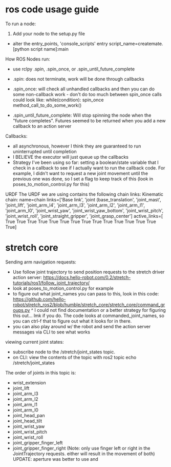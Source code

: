 # ros code usage guide

To run a node:
1. Add your node to the setup.py file
  - alter the entry_points, 'console_scripts' entry
    script_name=createmate.[python script name]:main

How ROS Nodes run:
- use rclpy .spin, .spin_once, or .spin_until_future_complete

- .spin: does not terminate, work will be done through callbacks
- .spin_once: will check all unhandled callbacks and then you can do some non-callback work
      - don't do too much between spin_once calls
      could look like:
        while(condition):
          spin_once
          method_call_to_do_some_work()

- .spin_until_future_complete: Will stop spinning the node when the "future completes". Futures seemed to be returned when you add a new callback to an action server

Callbacks:
- all asynchronous, however I think they are guaranteed to run uninterrupted until completion
- I BELIEVE the executor will just queue up the callbacks
- Strategy I've been using so far: setting a boolean/state variable that I check in a callback to see if I actually 
    want to run the callback code. For example, I didn't want to request a new joint movement until the previous one
    was done, so I set a flag to keep track of this (look in poses_to_motion_control.py for this)

URDF
The URDF we are using contains the following chain links:
    Kinematic chain: name=chain links=['Base link', 'joint (base_translation', 'joint_mast',
    'joint_lift', 'joint_arm_l4', 'joint_arm_l3', 'joint_arm_l2', 'joint_arm_l1', 'joint_arm_l0', 
    'joint_wrist_yaw', 'joint_wrist_yaw_bottom', 'joint_wrist_pitch', 'joint_wrist_roll', 'joint_straight_gripper',
    'joint_grasp_center'] active_links=[ True  True  True  True  True  True  True  True  True  True  True  True True  True  True]

# stretch core
Sending arm navigation requests:
 - Use follow joint trajectory to send position requests to the stretch driver action server: https://docs.hello-robot.com/0.2/stretch-tutorials/ros1/follow_joint_trajectory/
 - look at poses_to_motion_control.py for example
 - to figure out what joint_names you can pass to this, look in this code: https://github.com/hello-robot/stretch_ros2/blob/humble/stretch_core/stretch_core/command_groups.py
 ^ I could not find documentation or a better strategy for figuring this out... lmk if you do. The code looks at commanded_joint_names, so you can ctrl-f that to figure out what it looks for in there.
  - you can also play around w/ the robot and send the action server messages via CLI to see what works

viewing current joint states:
- subscribe node to the /stretch/joint_states topic.
- on CLI: view the contents of the topic with ros2 topic echo /stretch/joint_states

The order of joints in this topic is:
- wrist_extension
- joint_lift
- joint_arm_l3
- joint_arm_l2
- joint_arm_l1
- joint_arm_l0
- joint_head_pan
- joint_head_tilt
- joint_wrist_yaw
- joint_wrist_pitch
- joint_wrist_roll
- joint_gripper_finger_left
- joint_gripper_finger_right (Note: only use finger left or right in the JointTrajectory requests. either will result in the movement of both) UPDATE: aperture was better to use and
